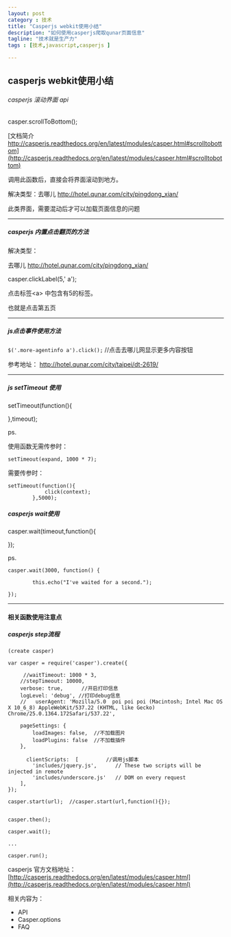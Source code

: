 ```yaml
---
layout: post
category : 技术
title: "Casperjs webkit使用小结"
description: "如何使用casperjs爬取qunar页面信息"
tagline: "技术就是生产力"
tags : [技术,javascript,casperjs ]

---
```



## casperjs  webkit使用小结


###### casperjs 滚动界面 api  


casper.scrollToBottom(); 

[文档简介 http://casperjs.readthedocs.org/en/latest/modules/casper.html#scrolltobottom](http://casperjs.readthedocs.org/en/latest/modules/casper.html#scrolltobottom)


调用此函数后，直接会将界面滚动到地方。

解决类型：去哪儿 http://hotel.qunar.com/city/pingdong_xian/

此类界面，需要混动后才可以加载页面信息的问题
___

##### casperjs 内置点击翻页的方法

解决类型：

去哪儿 http://hotel.qunar.com/city/pingdong_xian/

casper.clickLabel(5,' a');  

点击标签<a\> 中包含有5的标签。

也就是点击第五页

___

##### js点击事件使用方法 

`$('.more-agentinfo a').click();` //点击去哪儿网显示更多内容按钮

参考地址： http://hotel.qunar.com/city/taipei/dt-2619/

____

##### js setTimeout 使用

setTimeout(function(){

},timeout);

ps.


使用函数无需传参时：
 
```
setTimeout(expand, 1000 * 7);
```

需要传参时：

```
setTimeout(function(){
            click(context);
        },5000);
```

##### casperjs wait使用

casper.wait(timeout,function(){

});

ps.

```
casper.wait(3000, function() {
      	
      	this.echo("I've waited for a second.");

});
```
___

#### 相关函数使用注意点

##### casperjs step流程

```
(create casper)

var casper = require('casper').create({

	 //waitTimeout: 1000 * 3,
    //stepTimeout: 10000,
    verbose: true,      //开启打印信息
    logLevel: 'debug', //打印debug信息
    //   userAgent: 'Mozilla/5.0  poi poi poi (Macintosh; Intel Mac OS X 10_6_8) AppleWebKit/537.22 (KHTML, like Gecko) Chrome/25.0.1364.172Safari/537.22',

    pageSettings: {
        loadImages: false,  //不加载图片
        loadPlugins: false  //不加载插件
    },	
    
      clientScripts:  [			//调用js脚本
        'includes/jquery.js',      // These two scripts will be injected in remote
        'includes/underscore.js'   // DOM on every request
    ],
});

casper.start(url);  //casper.start(url,function(){});


casper.then();

casper.wait();

...

casper.run();

```



casperjs 官方文档地址：
[http://casperjs.readthedocs.org/en/latest/modules/casper.html](http://casperjs.readthedocs.org/en/latest/modules/casper.html)

相关内容为：

- API
- Casper.options
- FAQ

